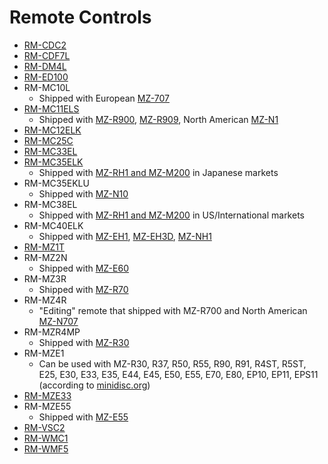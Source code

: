 Remote Controls
===============

- [RM-CDC2](./Sony%20RM-CDC2%20remote.md)
- [RM-CDF7L](./Sony%20RM-CDF7L%20remote.md)
- [RM-DM4L](./Sony%20RM-DM4L%20remote.md)
- [RM-ED100](./Sony%20RM-ED100%20remote.md)
- RM-MC10L
  * Shipped with European [MZ-707](https://minidisc.org/part_Sony_MZ-N707.html)
- [RM-MC11ELS](https://www.minidisc.org/part_Sony_RM-MC11ELS.html)
  * Shipped with [MZ-R900](https://minidisc.org/part_Sony_MZ-R900.html), [MZ-R909](https://minidisc.org/part_Sony_MZ-R909.html), North American [MZ-N1](https://minidisc.org/part_Sony_MZ-N1.html)
- [RM-MC12ELK](https://www.minidisc.org/part_Sony_RM-MC12ELK.html)
- [RM-MC25C](./Sony%20RM-MC25C%20remote.md)
- [RM-MC33EL](https://www.minidisc.org/part_Sony_RM-MC33EL.html)
- [RM-MC35ELK](https://www.minidisc.org/part_Sony_RM-MC35ELK.html)
  * Shipped with [MZ-RH1 and MZ-M200](https://minidisc.org/part_Sony_MZ-M200%20RH1.html) in Japanese markets
- RM-MC35EKLU
  * Shipped with [MZ-N10](https://minidisc.org/part_Sony_MZ-N10.html)
- RM-MC38EL
  * Shipped with [MZ-RH1 and MZ-M200](https://minidisc.org/part_Sony_MZ-M200%20RH1.html) in US/International markets
- RM-MC40ELK
  * Shipped with [MZ-EH1](https://minidisc.org/part_Sony_MZ-EH1.html), [MZ-EH3D](https://minidisc.org/part_Sony_MZ-NH3D.html), [MZ-NH1](https://minidisc.org/part_Sony_MZ-NH1.html)
- [RM-MZ1T](./Sony%20RM-MZ1T%20remote.md)
- RM-MZ2N
  * Shipped with [MZ-E60](https://minidisc.org/part_Sony_MZ-E60.html)
- RM-MZ3R
  * Shipped with [MZ-R70](https://minidisc.org/part_Sony_MZ-R70.html)
- RM-MZ4R
  * "Editing" remote that shipped with MZ-R700 and North American [MZ-N707](https://minidisc.org/part_Sony_MZ-N707.html)
- RM-MZR4MP
  * Shipped with [MZ-R30](https://minidisc.org/part_Sony_MZ-R30.html)
- RM-MZE1
  * Can be used with MZ-R30, R37, R50, R55, R90, R91, R4ST, R5ST, E25, E30, E33, E35, E44, E45, E50, E55, E70, E80, EP10, EP11, EPS11 (according to [minidisc.org](https://minidisc.org/part_Recorders_Sony.html))
- [RM-MZE33](./Sony%20RM-MZE33%20remote.md)
- RM-MZE55
  * Shipped with [MZ-E55](https://minidisc.org/part_Sony_MZ-E55.html)
- [RM-VSC2](./Sony%20RM-VSC2%20remote.md)
- [RM-WMC1](https://www.minidisc.org/part_Sony_RM-WMC1.html)
- [RM-WMF5](./Sony%20RM-WMF5%20remote.md)












